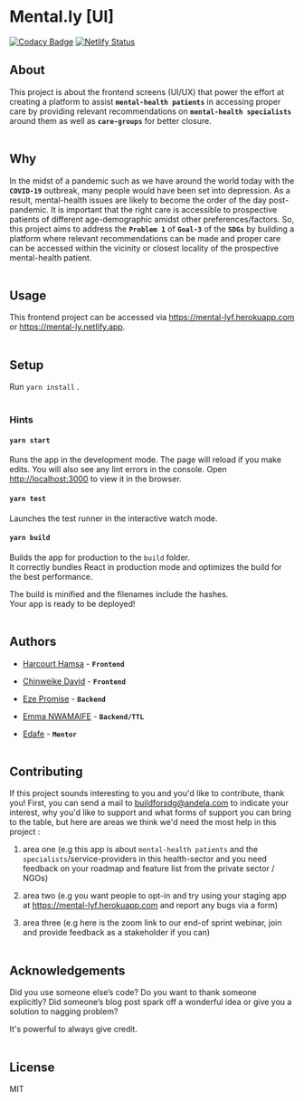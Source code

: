 # Mental.ly \[UI]

[![Codacy Badge](https://api.codacy.com/project/badge/Grade/41ee9c67027c4a358171d96475c8eee1)](https://app.codacy.com/gh/BuildForSDG/Team-087-Frontend?utm_source=github.com&utm_medium=referral&utm_content=BuildForSDG/Team-087-Frontend&utm_campaign=Badge_Grade_Settings)
[![Netlify Status](https://api.netlify.com/api/v1/badges/f446fee1-b45a-42a2-8750-590716a635b8/deploy-status)](https://app.netlify.com/sites/mental-ly/deploys)

## About

<!-- What is this project about. Ok to enrich here or the section above it with an image.

Once this repo has been setup on Codacy by the TTL, replace the above badge with the actual one from the Codacy dashboard, and add the code coverage badge as well. This is mandatory -->

This project is about the frontend screens (UI/UX) that power the effort at creating a platform to assist **`mental-health patients`** in accessing proper care by providing relevant recommendations on **`mental-health specialists`** around them as well as **`care-groups`** for better closure.
<br><br>

## Why

<!-- Talk about what problem this solves, what SDG(s) and SGD targets it addresses and why these are important -->

In the midst of a pandemic such as we have around the world today with the **`COVID-19`** outbreak, many people would have been set into depression. As a result, mental-health issues are likely to become the order of the day post-pandemic. It is important that the right care is accessible to prospective patients of different age-demographic amidst other preferences/factors. So, this project aims to address the **`Problem 1`** of **`Goal-3`** of the **`SDGs`** by building a platform where relevant recommendations can be made and proper care can be accessed within the vicinity or closest locality of the prospective mental-health patient.
<br><br>

## Usage

<!-- How would someone use what you have built, include URLs to the deployed app, service e.t.c when you have it setup -->

This frontend project can be accessed via <https://mental-lyf.herokuapp.com> or <https://mental-ly.netlify.app>.
<br><br>

## Setup

Run `yarn install` .<br><br>

### Hints

#### `yarn start`

Runs the app in the development mode. The page will reload if you make edits. You will also see any lint errors in the console. Open [http://localhost:3000](http://localhost:3000) to view it in the browser.

#### `yarn test`

Launches the test runner in the interactive watch mode.<br />

#### `yarn build`

Builds the app for production to the `build` folder.<br />
It correctly bundles React in production mode and optimizes the build for the best performance.

The build is minified and the filenames include the hashes.<br />
Your app is ready to be deployed!
<br><br>

## Authors

<!-- List the team behind this project. Their names linked to their Github, LinkedIn, or Twitter accounts should siffice. Ok to signify the role they play in the project, including the TTL and mentor -->

<!-- ### Team-087 Members -->

-   [Harcourt Hamsa](https://github.com/harcourthamsa) - **`Frontend`**

-   [Chinweike David](https://github.com/daveOnactive) - **`Frontend`**

-   [Eze Promise](https://github.com/Code-panther) - **`Backend`**

-   [Emma NWAMAIFE](https://github.com/highman95) - **`Backend/TTL`**

-   [Edafe](https://github.com/JohnMadakin) - **`Mentor`**
    <br><br>

## Contributing

If this project sounds interesting to you and you'd like to contribute, thank you!
First, you can send a mail to <buildforsdg@andela.com> to indicate your interest, why you'd like to support and what forms of support you can bring to the table, but here are areas we think we'd need the most help in this project :

1.  area one (e.g this app is about `mental-health patients` and the `specialists`/service-providers in this health-sector and you need feedback on your roadmap and feature list from the private sector / NGOs)

2.  area two (e.g you want people to opt-in and try using your staging app at <https://mental-lyf.herokuapp.com> and report any bugs via a form)

3.  area three (e.g here is the zoom link to our end-of sprint webinar, join and provide feedback as a stakeholder if you can)
    <br><br>

## Acknowledgements

Did you use someone else’s code?
Do you want to thank someone explicitly?
Did someone’s blog post spark off a wonderful idea or give you a solution to nagging problem?

It's powerful to always give credit.
<br><br>

## License

MIT
